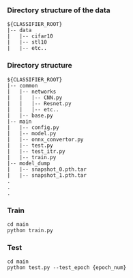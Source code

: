 ### Directory structure of the data

```
${CLASSIFIER_ROOT}
|-- data
|   |-- cifar10
|   |-- stl10
|   |-- etc..
```


### Directory structure

```
${CLASSIFIER_ROOT}
|-- common
|   |-- networks
|   |   |-- CNN.py
|   |   |-- Resnet.py
|   |   |-- etc..
|   |-- base.py
|-- main
|   |-- config.py
|   |-- model.py
|   |-- onnx_convertor.py
|   |-- test.py
|   |-- test_itr.py
|   |-- train.py
|-- model_dump
|   |-- snapshot_0.pth.tar
|   |-- snapshot_1.pth.tar
.
.
.
```


### Train
```
cd main
python train.py
```


### Test
```
cd main
python test.py --test_epoch {epoch_num}
```
